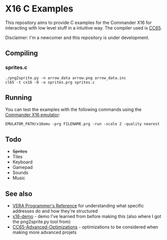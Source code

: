 # X16 C Examples

This repository aims to provide C examples for the Commander X16 for interacting with low level stuff in a intuitive way. The compiler used is [CC65](https://cc65.github.io/getting-started.html).

Disclaimer: I'm a newcomer and this repository is under development.

## Compiling
### sprites.c
```
./png2sprite.py -n arrow_data arrow.png arrow_data.inc
cl65 -t cx16 -O -o sprites.prg sprites.c
```
## Running
You can test the examples with the following commands using the [Commander X16 emulator](https://github.com/commanderx16/x16-emulator):
```
EMULATOR_PATH/x16emu -prg FILENAME.prg -run -scale 2 -quality nearest
```

## Todo
* ~~Sprites~~
* Tiles
* Keyboard
* Gamepad
* Sounds
* Music

## See also
* [VERA Programmer's Reference](https://github.com/commanderx16/x16-docs/blob/master/VERA%20Programmer's%20Reference.md) for understanding what specific addresses do and how they're structured
* [x16-demo](https://github.com/commanderx16/x16-demo) - demo I've learned from before making this (also where I got the png2sprite.py tool from)
* [CC65-Advanced-Optimizations](https://github.com/ilmenit/CC65-Advanced-Optimizations) - optimizations to be considered when making more advanced projets
